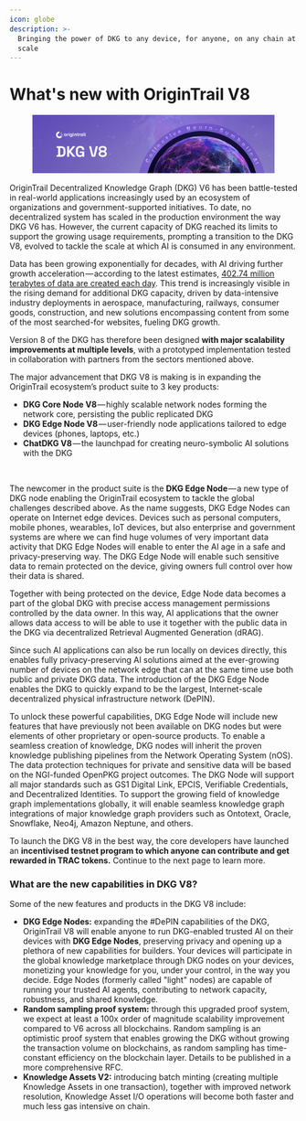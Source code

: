 ```yaml
---
icon: globe
description: >-
  Bringing the power of DKG to any device, for anyone, on any chain at Internet
  scale
---
```


# What's new with OriginTrail V8

<figure><img src="../../.gitbook/assets/DKG V8 update guide book - gitbook cover1.png" alt=""><figcaption></figcaption></figure>

OriginTrail Decentralized Knowledge Graph (DKG) V6 has been battle-tested in real-world applications increasingly used by an ecosystem of organizations and government-supported initiatives. To date, no decentralized system has scaled in the production environment the way DKG V6 has. However, the current capacity of DKG reached its limits to support the growing usage requirements, prompting a transition to the DKG V8, evolved to tackle the scale at which AI is consumed in any environment.

Data has been growing exponentially for decades, with AI driving further growth acceleration — according to the latest estimates, [402.74 million terabytes of data are created each day](https://www.techbusinessnews.com.au/blog/402-74-million-terrabytes-of-data-is-created-every-day/). This trend is increasingly visible in the rising demand for additional DKG capacity, driven by data-intensive industry deployments in aerospace, manufacturing, railways, consumer goods, construction, and new solutions encompassing content from some of the most searched-for websites, fueling DKG growth.

Version 8 of the DKG has therefore been designed **with major scalability improvements at multiple levels**, with a prototyped implementation tested in collaboration with partners from the sectors mentioned above.

The major advancement that DKG V8 is making is in expanding the OriginTrail ecosystem’s product suite to 3 key products:

* **DKG Core Node V8** — highly scalable network nodes forming the network core, persisting the public replicated DKG
* **DKG Edge Node V8** — user-friendly node applications tailored to edge devices (phones, laptops, etc.)
* **ChatDKG V8** — the launchpad for creating neuro-symbolic AI solutions with the DKG

<figure><img src="https://cdn-images-1.medium.com/max/1024/1*9cZGGaJhFhYTjsIaMEMZtw.gif" alt=""><figcaption></figcaption></figure>

The newcomer in the product suite is the **DKG Edge Node** — a new type of DKG node enabling the OriginTrail ecosystem to tackle the global challenges described above. As the name suggests, DKG Edge Nodes can operate on Internet edge devices. Devices such as personal computers, mobile phones, wearables, IoT devices, but also enterprise and government systems are where we can find huge volumes of very important data activity that DKG Edge Nodes will enable to enter the AI age in a safe and privacy-preserving way. The DKG Edge Node will enable such sensitive data to remain protected on the device, giving owners full control over how their data is shared.

Together with being protected on the device, Edge Node data becomes a part of the global DKG with precise access management permissions controlled by the data owner. In this way, AI applications that the owner allows data access to will be able to use it together with the public data in the DKG via decentralized Retrieval Augmented Generation (dRAG).

Since such AI applications can also be run locally on devices directly, this enables fully privacy-preserving AI solutions aimed at the ever-growing number of devices on the network edge that can at the same time use both public and private DKG data. The introduction of the DKG Edge Node enables the DKG to quickly expand to be the largest, Internet-scale decentralized physical infrastructure network (DePIN).

To unlock these powerful capabilities, DKG Edge Node will include new features that have previously not been available on DKG nodes but were elements of other proprietary or open-source products. To enable a seamless creation of knowledge, DKG nodes will inherit the proven knowledge publishing pipelines from the Network Operating System (nOS). The data protection techniques for private and sensitive data will be based on the NGI-funded OpenPKG project outcomes. The DKG Node will support all major standards such as GS1 Digital Link, EPCIS, Verifiable Credentials, and Decentralized Identities. To support the growing field of knowledge graph implementations globally, it will enable seamless knowledge graph integrations of major knowledge graph providers such as Ontotext, Oracle, Snowflake, Neo4j, Amazon Neptune, and others.

To launch the DKG V8 in the best way, the core developers have launched an **incentivised testnet program to which anyone can contribute and get rewarded in TRAC tokens.** Continue to the next page to learn more.

### What are the new capabilities in DKG V8?

Some of the new features and products in the DKG V8 include:

* **DKG Edge Nodes:** expanding the #DePIN capabilities of the DKG, OriginTrail V8 will enable anyone to run DKG-enabled trusted AI on their devices with **DKG Edge Nodes**, preserving privacy and opening up a plethora of new capabilities for builders. Your devices will participate in the global knowledge marketplace through DKG nodes on your devices, monetizing your knowledge for you, under your control, in the way you decide. Edge Nodes (formerly called "light" nodes) are capable of running your trusted AI agents, contributing to network capacity, robustness, and shared knowledge.
* **Random sampling proof system:** through this upgraded proof system, we expect at least a 100x order of magnitude scalability improvement compared to V6 across all blockchains. Random sampling is an optimistic proof system that enables growing the DKG without growing the transaction volume on blockchains, as random sampling has time-constant efficiency on the blockchain layer. Details to be published in a more comprehensive RFC.
* **Knowledge Assets V2:** introducing batch minting (creating multiple Knowledge Assets in one transaction), together with improved network resolution, Knowledge Asset I/O operations will become both faster and much less gas intensive on chain.

